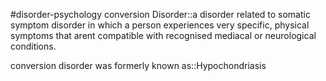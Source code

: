#disorder-psychology 
conversion Disorder::a disorder related to somatic symptom disorder in which a person experiences very specific, physical symptoms that arent compatible with recognised mediacal or neurological conditions.

conversion disorder was formerly known as::Hypochondriasis